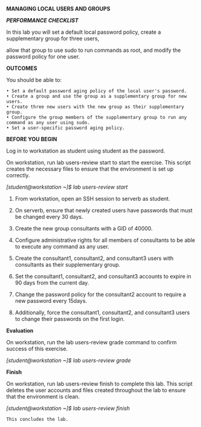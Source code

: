 **MANAGING LOCAL USERS AND GROUPS**

***PERFORMANCE CHECKLIST***

In this lab you will set a default local password policy, create a supplementary group for three users, 

allow that group to use sudo to run commands as root, and modify the password policy for one user. 

**OUTCOMES** 

You should be able to: 

    • Set a default password aging policy of the local user's password. 
    • Create a group and use the group as a supplementary group for new users. 
    • Create three new users with the new group as their supplementary group. 
    • Configure the group members of the supplementary group to run any command as any user using sudo. 
    • Set a user-specific password aging policy. 
**BEFORE YOU BEGIN**

Log in to workstation as student using student as the password. 

On workstation, run lab users-review start to start the exercise. 
This script creates the necessary files to ensure that the environment is set up correctly. 

*[student@workstation ~]$ lab users-review start* 

1. From workstation, open an SSH session to serverb as student.

2. On serverb, ensure that newly created users have passwords that must be changed every 30 days.

3. Create the new group consultants with a GID of 40000.

4. Configure administrative rights for all members of consultants to be able to execute any command as any user.

5. Create the consultant1, consultant2, and consultant3 users with consultants as their supplementary group.

6. Set the consultant1, consultant2, and consultant3 accounts to expire in 90 days from the current day.

7. Change the password policy for the consultant2 account to require a new password every 15days.

8. Additionally, force the consultant1, consultant2, and consultant3 users to change their passwords on the first login. 

**Evaluation**

On workstation, run the lab users-review grade command to confirm success of this exercise. 

*[student@workstation ~]$ lab users-review grade* 

**Finish**

On workstation, run lab users-review finish to complete this lab. 
This script deletes the user accounts and files created throughout the lab to ensure that the environment is clean. 

*[student@workstation ~]$ lab users-review finish*

    This concludes the lab.
